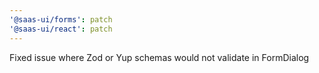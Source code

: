 ```yaml
---
'@saas-ui/forms': patch
'@saas-ui/react': patch
---
```


Fixed issue where Zod or Yup schemas would not validate in FormDialog
